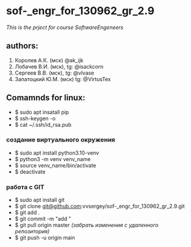# sof-_engr_for_130962_gr_2.9
*This is the prject for course  SoftwareEngeneers*

## authors:
1. Королев А.К. (мск) @ak_ijk
2. Лобачев В.И. (мск), tg: @isackcorn
3. Сергеев В.В. (мск), tg: @vlvase
4. Запатоцкий Ю.М. (мск) tg: @VirtusTex

## Comamnds for linux:
- $ sudo apt insatall pip
- $ ssh-keygen -o
- $ cat ~/.ssh/id_rsa.pub 

### создание виртуального окружения
- $ sudo apt install python3.10-venv
- $ python3 -m venv venv_name
- $ source venv_name/bin/activate
- $ deactivate



### работа с GIT
- $ sudo apt install git
- $ git clone git@github.com:vvsergey/sof-_engr_for_130962_gr_2.9.git
- $ git add .
- $ git commit -m "add "
- $ git pull origin master   *(забрать изменения с удаленного репозитория)*
- $ git push -u origin main




